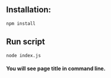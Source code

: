 ## Installation:

`npm install`

## Run script

`node index.js`

#### You will see page title in command line.
